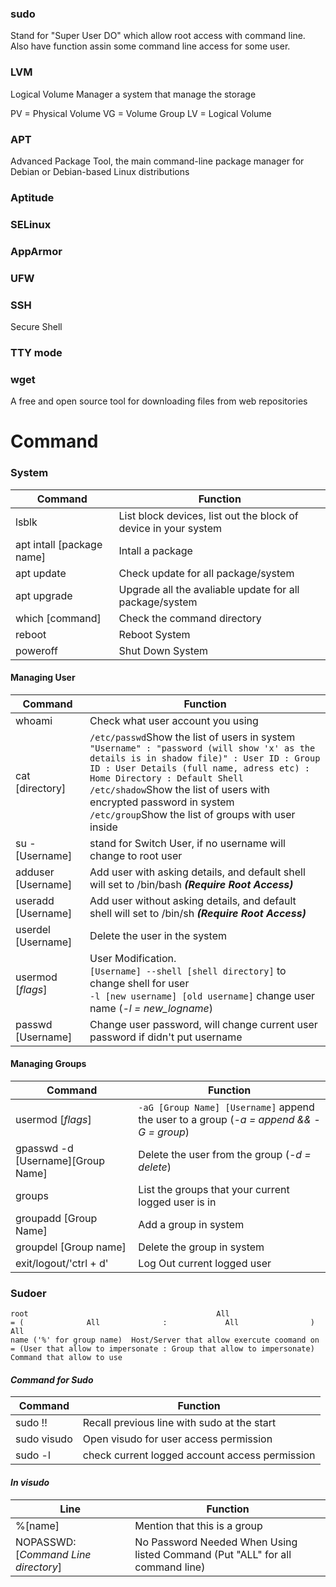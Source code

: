 ### **sudo**  
Stand for "Super User DO" which allow root access with command line. Also have function assin some command line access for some user.

### **LVM** 
Logical Volume Manager a system that manage the storage

PV = Physical Volume
VG = Volume Group
LV = Logical Volume

### **APT** 
Advanced Package Tool, the main command-line package manager for Debian or Debian-based Linux distributions

### **Aptitude**

### **SELinux**

### **AppArmor**

### **UFW**

### **SSH**
Secure Shell

### **TTY mode**

### **wget** 
A free and open source tool for downloading files from web repositories

# **Command**
### **System** 
|Command|Function|
|---|---|
|lsblk|List block devices, list out the block of device in your system|
|apt intall [package name]|Intall a package|
|apt update|Check update for all package/system|
|apt upgrade|Upgrade all the avaliable update for all package/system|
|which [command]|Check the command directory|
|reboot|Reboot System|
|poweroff|Shut Down System|

#### **Managing User** 
|Command|Function|
|---|---|
|whoami|Check what user account you using|
|cat [directory]|`/etc/passwd`Show  the list of users in system<br>`"Username" : "password (will show 'x' as the details is in shadow file)" : User ID : Group ID : User Details (full name, adress etc) : Home Directory : Default Shell`<br>`/etc/shadow`Show the list of users with encrypted password in system<br>`/etc/group`Show the list of groups with user inside|
|su - [Username]|stand for Switch User, if no username will change to root user|
|adduser [Username]|Add user with asking details, and default shell will set to /bin/bash ***(Require Root Access)***|
|useradd [Username]|Add user without asking details, and default shell will set to /bin/sh ***(Require Root Access)***|
|userdel [Username]|Delete the user in the system|
|usermod [*flags*]|User Modification.<br>`[Username] --shell [shell directory]` to change shell for user<br>`-l [new username] [old username]` change user name (*-l = new_logname*)|
|passwd [Username]|Change user password, will change current user password if didn't put username

#### **Managing Groups** 
|Command|Function|
|---|---|
|usermod [*flags*]|`-aG [Group Name] [Username]` append the user to a group (*-a = append && -G = group*)|
|gpasswd -d [Username][Group Name]|Delete the user from the group (*-d = delete*)|
|groups|List the groups that your current logged user is in|
|groupadd [Group Name]|Add a group in system|
|groupdel [Group name]|Delete the group in system|
|exit/logout/'ctrl + d'|Log Out current logged user|

### **Sudoer** 
```
root                                          All                      = (              All              :             All                )            All
name ('%' for group name)  Host/Server that allow exercute coomand on  = (User that allow to impersonate : Group that allow to impersonate) Command that allow to use
```

#### *Command for Sudo*
|Command|Function|
|---|---|
|sudo !!|Recall previous line with sudo at the start| 
|sudo visudo|Open visudo for user access permission|
|sudo -l|check current logged account access permission|

#### *In visudo*
|Line|Function|
|---|---|
|%[name]|Mention that this is a group|
|NOPASSWD:[*Command Line directory*]|No Password Needed When Using listed Command (Put "ALL" for all command line)|
